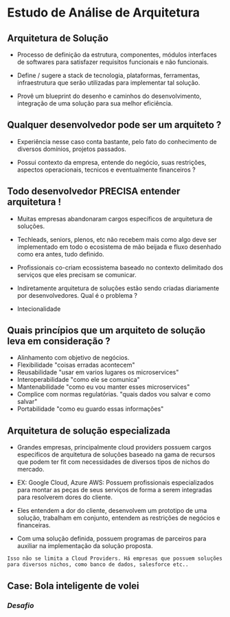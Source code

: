 # Estudo de Análise de Arquitetura

## Arquitetura de Solução
- Processo de definição da estrutura, componentes, módulos interfaces de softwares para satisfazer requisitos funcionais e não funcionais.

- Define / sugere a stack de tecnologia, plataformas, ferramentas, infraestrutura que serão utilizadas para implementar tal solução.

- Provê um blueprint do desenho e caminhos do desenvolvimento, integração de uma solução para sua melhor eficiência.

## Qualquer desenvolvedor pode ser um arquiteto ?
- Experiência nesse caso conta bastante, pelo fato do conhecimento de diversos domínios, projetos passados.

- Possui contexto da empresa, entende do negócio, suas restrições, aspectos operacionais, tecnicos e eventualmente financeiros ?

## Todo desenvolvedor PRECISA entender arquitetura !
- Muitas empresas abandonaram cargos específicos de arquitetura de soluções.

- Techleads, seniors, plenos, etc não recebem mais como algo deve ser implementado em todo o ecosistema de mão beijada e fluxo desenhado como era antes, tudo definido.

- Profissionais co-criam ecossistema baseado no contexto delimitado dos serviços que eles precisam se comunicar.

- Indiretamente arquitetura de soluções estão sendo criadas diariamente por desenvolvedores. Qual é o problema ?

- Intecionalidade

## Quais princípios que um arquiteto de solução leva em consideração ?
- Alinhamento com objetivo de negócios.
- Flexibilidade "coisas erradas acontecem"
- Reusabilidade "usar em varios lugares os microservices"
- Interoperabilidade "como ele se comunica"
- Mantenabilidade "como eu vou manter esses microservices"
- Complice com normas regulatórias. "quais dados vou salvar e como salvar"
- Portabilidade "como eu guardo essas informações"

## Arquitetura de solução especializada
- Grandes empresas, principalmente cloud providers possuem cargos especificos de arquitetura de soluções baseado na gama de recursos que podem ter fit com necessidades de diversos tipos de nichos do mercado.

- EX: Google Cloud, Azure AWS: Possuem profissionais especializados para montar as peças de seus serviços de forma a serem integradas para resolverem dores do cliente.

- Eles entendem a dor do cliente, desenvolvem um prototipo de uma solução, trabalham em conjunto, entendem as restrições de negócios e financeiras.

- Com uma solução definida, possuem programas de parceiros para auxiliar na implementação da solução proposta.

`Isso não se limita a Cloud Providers. Há empresas que possuem soluções para diversos nichos, como banco de dados, salesforce etc..`

## Case: Bola inteligente de volei
### _Desafio_





